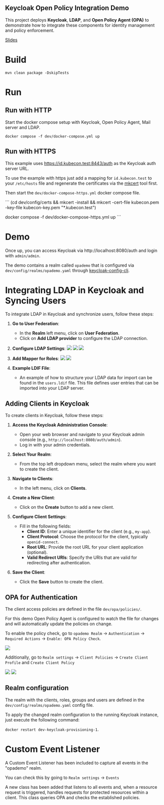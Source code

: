 Keycloak Open Policy Integration Demo
----

This project deploys **Keycloak**, **LDAP**, and **Open Policy Agent (OPA)** to demonstrate how to integrate these components for identity management and policy enforcement.

[Slides](keycloak-devday-2024-flexible-authz-for-keycloak-with-openpolicyagent.pdf)

# Build

```
mvn clean package -DskipTests
```

# Run

## Run with HTTP

Start the docker compose setup with Keycloak, Open Policy Agent, Mail server and LDAP.

```
docker compose -f dev/docker-compose.yml up
```

## Run with HTTPS

This example uses https://id.kubecon.test:8443/auth as the Keycloak auth server URL.

To use the example with https just add a mapping for `id.kubecon.test` to your `/etc/hosts` file
and regenerate the certificates via the [mkcert](https://github.com/FiloSottile/mkcert) tool first.

Then start the `dev/docker-compose-https.yml` docker compose file.

´´´
(cd dev/config/certs && mkcert -install && mkcert -cert-file kubecon.pem -key-file kubecon-key.pem "*.kubecon.test")

docker compose -f dev/docker-compose-https.yml up
´´´

# Demo

Once up, you can access Keycloak via http://localhost:8080/auth and login with `admin/admin`.

The demo contains a realm called `opademo` that is configured via `dev/config/realms/opademo.yaml`
through [keycloak-config-cli](https://github.com/adorsys/keycloak-config-cli).

# Integrating LDAP in Keycloak and Syncing Users

To integrate LDAP in Keycloak and synchronize users, follow these steps:
1. **Go to User Federation**:
   - In the **Realm** left menu, click on **User Federation**.
   - Click on **Add LDAP provider** to configure the LDAP connection.
2. **Configure LDAP Settings**:
![](images/configuration-1.png)
![](images/configuration-2.png)
![](images/configuration-3.png)

3. **Add Mapper for Roles**:
![](images/mapper-1.png)
![](images/mapper-2.png)

4. **Example LDIF File**:
   - An example of how to structure your LDAP data for import can be found in the `users.ldif` file. This file defines user entries that can be imported into your LDAP server. 



## Adding Clients in Keycloak

To create clients in Keycloak, follow these steps:

1. **Access the Keycloak Administration Console**:
   - Open your web browser and navigate to your Keycloak admin console (e.g., `http://localhost:8080/auth/admin`).
   - Log in with your admin credentials.

2. **Select Your Realm**:
   - From the top left dropdown menu, select the realm where you want to create the client.

3. **Navigate to Clients**:
   - In the left menu, click on **Clients**.

4. **Create a New Client**:
   - Click on the **Create** button to add a new client.

5. **Configure Client Settings**:
   - Fill in the following fields:
     - **Client ID**: Enter a unique identifier for the client (e.g., `my-app`).
     - **Client Protocol**: Choose the protocol for the client, typically `openid-connect`.
     - **Root URL**: Provide the root URL for your client application (optional).
     - **Valid Redirect URIs**: Specify the URIs that are valid for redirecting after authentication.

6. **Save the Client**:
   - Click the **Save** button to create the client.


## OPA for Authentication

The client access policies are defined in the file `dev/opa/policies/`. 

For this demo Open Policy Agent is configured to watch the file for changes and will automatically
update the policies on change.

To enable the policy check, go to `opademo Realm` -> `Authentication` -> `Required Actions` -> `Enable: OPA Policy Check`.

![](images/opa-1.png)

Additionally, go to `Realm settings` -> `Client Policies` -> `Create Client Profile` and `Create Client Policy`

![](images/client-1.png)
![](images/client-2.png)


## Realm configuration

The realm with the clients, roles, groups and users are defined in the `dev/config/realms/opademo.yaml` 
config file. 


To apply the changed realm configuration to the running Keycloak instance, just execute the following command:

`docker restart dev-keycloak-provisioning-1`.

# Custom Event Listener
A Custom Event Listener has been included to capture all events in the "opademo" realm.

You can check this by going to `Realm settings` -> `Events` 

A new class has been added that listens to all events and, when a resource request is triggered, handles requests for protected resources within a client. This class queries OPA and checks the established policies.
